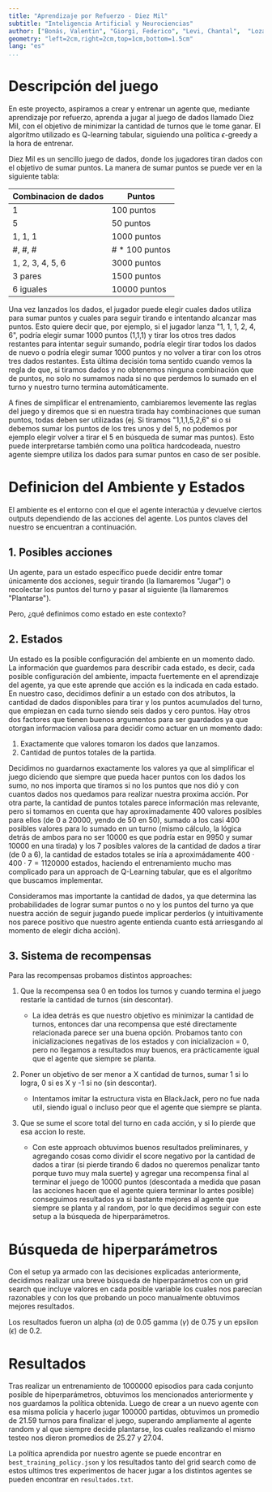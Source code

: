 ```yaml
---
title: "Aprendizaje por Refuerzo - Diez Mil"
subtitle: "Inteligencia Artificial y Neurociencias"
author: ["Bonás, Valentin", "Giorgi, Federico", "Levi, Chantal",  "Loza Montaña, Gastón"]
geometry: "left=2cm,right=2cm,top=1cm,bottom=1.5cm"
lang: "es"
...
```


# Descripción del juego

En este proyecto, aspiramos a crear y entrenar un agente que, mediante aprendizaje por refuerzo, aprenda a jugar al juego de dados llamado Diez Mil, con el objetivo de minimizar la cantidad de turnos que le tome ganar. El algorítmo utilizado es Q-learning tabular, siguiendo una política $\epsilon$-greedy a la hora de entrenar.

Diez Mil es un sencillo juego de dados, donde los jugadores tiran dados con el objetivo de sumar puntos. La manera de sumar puntos se puede ver en la siguiente tabla:

| Combinacion de dados   | Puntos               |
|------------------------|----------------------|
| 1                      | 100 puntos           |
| 5                      | 50 puntos            |
| 1, 1, 1                | 1000 puntos          |
| #, #, #                | # * 100 puntos       |
| 1, 2, 3, 4, 5, 6       | 3000 puntos          |
| 3 pares                | 1500 puntos          |
| 6 iguales              | 10000 puntos         |

Una vez lanzados los dados, el jugador puede elegir cuales dados utiliza para sumar puntos y cuales para seguir tirando e intentando alcanzar mas puntos. Esto quiere decir que, por ejemplo, si el jugador lanza "1, 1, 1, 2, 4, 6", podría elegir sumar 1000 puntos (1,1,1) y tirar los otros tres dados restantes para intentar seguir sumando, podría elegir tirar todos los dados de nuevo o podría elegir sumar 1000 puntos y no volver a tirar con los otros tres dados restantes. Esta última decisión toma sentido cuando vemos la regla de que, si tiramos dados y no obtenemos ninguna combinación que de puntos, no solo no sumamos nada si no que perdemos lo sumado en el turno y nuestro turno termina automáticamente. 

A fines de simplificar el entrenamiento, cambiaremos levemente las reglas del juego y diremos que si en nuestra tirada hay combinaciones que suman puntos, todas deben ser utilizadas (ej. Si tiramos "1,1,1,5,2,6" si o si debemos sumar los puntos de los tres unos y del 5, no podemos por ejemplo elegir volver a tirar el 5 en búsqueda de sumar mas puntos). Esto puede interpretarse también como una política hardcodeada, nuestro agente siempre utiliza los dados para sumar puntos en caso de ser posible.

# Definicion del Ambiente y Estados

El ambiente es el entorno con el que el agente interactúa y devuelve ciertos outputs dependiendo de las acciones del agente. Los puntos claves del nuestro se encuentran a continuación.

## 1. Posibles acciones

Un agente, para un estado específico puede decidir entre tomar únicamente dos acciones, seguir tirando (la llamaremos "Jugar") o recolectar los puntos del turno y pasar al siguiente (la llamaremos "Plantarse"). 

Pero, ¿qué definimos como estado en este contexto?

## 2. Estados

Un estado es la posible configuración del ambiente en un momento dado. La información que guardemos para describir cada estado, es decir, cada posible configuración del ambiente, impacta fuertemente en el aprendizaje del agente, ya que este aprende que acción es la indicada en cada estado. En nuestro caso, decidimos definir a un estado con dos atributos, la cantidad de dados disponibles para tirar y los puntos acumulados del turno, que empiezan en cada turno siendo seis dados y cero puntos. Hay otros dos factores que tienen buenos argumentos para ser guardados ya que otorgan informacion valiosa para decidir como actuar en un momento dado: 

1. Exactamente que valores tomaron los dados que lanzamos.
2. Cantidad de puntos totales de la partida.

Decidimos no guardarnos exactamente los valores ya que al simplificar el juego diciendo que siempre que pueda hacer puntos con los dados los sumo, no nos importa que tiramos si no los puntos que nos dió y con cuantos dados nos quedamos para realizar nuestra proxima acción. Por otra parte, la cantidad de puntos totales parece información mas relevante, pero si tomamos en cuenta que hay aproximadamente $400$ valores posibles para ellos (de 0 a 20000, yendo de 50 en 50), sumado a los casi $400$ posibles valores para lo sumado en un turno (mismo cálculo, la lógica detrás de ambos para no ser 10000 es que podría estar en 9950 y sumar 10000 en una tirada) y los $7$ posibles valores de la cantidad de dados a tirar (de 0 a 6), la cantidad de estados totales se iría a aproximádamente $400 \cdot 400 \cdot 7 = 1120000$ estados, haciendo el entrenamiento mucho mas complicado para un approach de Q-Learning tabular, que es el algorítmo que buscamos implementar.

Consideramos mas importante la cantidad de dados, ya que determina las probabilidades de lograr sumar puntos o no y los puntos del turno ya que nuestra acción de seguir jugando puede implicar perderlos (y intuitivamente nos parece positivo que nuestro agente entienda cuanto está arriesgando al momento de elegir dicha acción).

## 3. Sistema de recompensas

Para las recompensas probamos distintos approaches:

1. Que la recompensa sea 0 en todos los turnos y cuando termina el juego restarle la cantidad de turnos (sin descontar).
    - La idea detrás es que nuestro objetivo es minimizar la cantidad de turnos, entonces dar una recompensa que esté directamente relacionada parece ser una buena opción. Probamos tanto con inicializaciones negativas de los estados y con inicializacion = 0, pero no llegamos a resultados muy buenos, era prácticamente igual que el agente que siempre se planta.

2. Poner un objetivo de ser menor a X cantidad de turnos, sumar 1 si lo logra, 0 si es X y -1 si no (sin descontar).
    - Intentamos imitar la estructura vista en BlackJack, pero no fue nada util, siendo igual o incluso peor que el agente que siempre se planta.

3. Que se sume el score total del turno en cada acción, y si lo pierde que esa accion lo reste.
    - Con este approach obtuvimos buenos resultados preliminares, y agregando cosas como dividir el score negativo por la cantidad de dados a tirar (si pierde tirando 6 dados no queremos penalizar tanto porque tuvo muy mala suerte) y agregar una recompensa final al terminar el juego de 10000 puntos (descontada a medida que pasan las acciones hacen que el agente quiera terminar lo antes posible) conseguimos resultados ya si bastante mejores al agente que siempre se planta y al random, por lo que decidimos seguir con este setup a la búsqueda de hiperparámetros.

# Búsqueda de hiperparámetros

Con el setup ya armado con las decisiones explicadas anteriormente, decidimos realizar una breve búsqueda de hiperparámetros con un grid search que incluye valores en cada posible variable los cuales nos parecían razonables y con los que probando un poco manualmente obtuvimos mejores resultados.

Los resultados fueron un alpha ($\alpha$) de $0.05$ gamma ($\gamma$) de $0.75$ y un epsilon ($\epsilon$) de $0.2$.

# Resultados

Tras realizar un entrenamiento de $1000000$ episodios para cada conjunto posible de hiperparámetros, obtuvimos los mencionados anteriormente y nos guardamos la política obtenida. Luego de crear a un nuevo agente con esa misma polícia y hacerlo jugar $100000$ partidas, obtuvimos un promedio de $21.59$ turnos para finalizar el juego, superando ampliamente al agente random y al que siempre decide plantarse, los cuales realizando el mismo testeo nos dieron promedios de $25.27$ y $27.04$.

La política aprendida por nuestro agente se puede encontrar en `best_training_policy.json` y los resultados tanto del grid search como de estos ultimos tres experimentos de hacer jugar a los distintos agentes se pueden encontrar en `resultados.txt`.